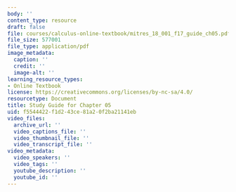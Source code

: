 ```yaml
---
body: ''
content_type: resource
draft: false
file: courses/calculus-online-textbook/mitres_18_001_f17_guide_ch05.pdf
file_size: 577001
file_type: application/pdf
image_metadata:
  caption: ''
  credit: ''
  image-alt: ''
learning_resource_types:
- Online Textbook
license: https://creativecommons.org/licenses/by-nc-sa/4.0/
resourcetype: Document
title: Study Guide for Chapter 05
uid: f5544422-f1d2-43ce-81a2-0f2ba21141eb
video_files:
  archive_url: ''
  video_captions_file: ''
  video_thumbnail_file: ''
  video_transcript_file: ''
video_metadata:
  video_speakers: ''
  video_tags: ''
  youtube_description: ''
  youtube_id: ''
---
```

